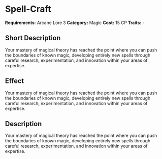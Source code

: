 # Spell-Craft

**Requirements:** Arcane Lore 3
**Category:** Magic
**Cost:** 15 CP
**Traits:** -


## Short Description
Your mastery of magical theory has reached the point where you can push the boundaries of known magic, developing entirely new spells through careful research, experimentation, and innovation within your areas of expertise.

## Effect
Your mastery of magical theory has reached the point where you can push the boundaries of known magic, developing entirely new spells through careful research, experimentation, and innovation within your areas of expertise.

## Description
Your mastery of magical theory has reached the point where you can push the boundaries of known magic, developing entirely new spells through careful research, experimentation, and innovation within your areas of expertise.